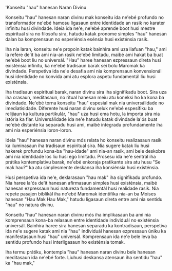 'Konseitu "hau" hanesan Naran Divinu

Konseitu "hau" hanesan naran divinu mak konseitu ida ne'ebé profundo no transformador ne'ebé hamosu ligasaun entre identidade an rasik no karater infinitu husi divindade. Ideia ida ne'e, ne'ebé aprende boot husi mestre espiritual sira no filosofu sira, hatudu katak pronome simples "hau" hanesan dalan ba komprensaun no esperiénsia esénsia husi existénsia rasik.

Iha nia laran, konseitu ne'e propoin katak bainhira ami uza liafuan "hau," ami la refere de'it ba ami nia-an rasik ne'ebé limitadu, maibé ami hakat ba buat ne'ebé boot liu no universál. "Hau" haree hanesan ezpressaun direta husi existénsia infinitu, ka ne'ebé tradisaun barak sei bolu Maromak ka divindade. Perspetiva ida ne'e desafia ami nia komprensaun konvensionál husi identidade no konvida ami atu esplora aspetu fundamentál liu husi existénsia.

Iha tradisaun espiritual barak, naran divinu sira iha signifikadu boot. Sira uza iha orasaun, meditasaun, no ritual hanesan meiu atu koneksi ho ka kona ba divindade. Ne'ebé torna konseitu "hau" espesial mak nia universálidade no imediatisidade. Diferente husi naran divinu seluk ne'ebé espesífiku ba relijiaun ka kultura partikulár, "hau" uza husi ema hotu, la importa sira nia istória ka fiar. Universálidade ida ne'e hatudu katak divindade la'ós buat ne'ebé distante ka separadu husi ami, maibé integradu profundamente iha ami nia esperiénsia loron-loron.

Ideia "hau" hanesan naran divinu mós relata ho konseitu realizasaun rasik ka iluminasaun iha tradisaun espiritual sira. Nia sugere katak liu husi hakerek profundu kona-ba "hau-idade" ami nia-an rasik, ami bele deskobre ami nia identidade los liu husi ego limitadu. Prosesu ida ne'e sentrál iha prátika kontemplativu barak, ne'ebé enkoraja pratikante sira atu husu "Se mak hau?" ka atu simplesmente deskansa iha konsiénsia husi existénsia.

Husi perspetiva ida ne'e, deklarasaun "hau mak" iha signifikadu profundo. Nia haree la'ós de'it hanesan afirmasaun simples husi existénsia, maibé hanesan ezpressaun husi natureza fundamentál husi realidade rasik. Nia repete pasajen biblikál iha ne'ebé Maromak identifika nia-an ba Moises hanesan "Hau Mak Hau Mak," hatudu ligasaun direta entre ami nia sentidu "hau" no natura divinu.

Konseitu "hau" hanesan naran divinu mós iha implikasaun ba ami nia komprensaun kona-ba relasaun entre identidade individuál no existénsia universál. Bainhira haree sira hanesan separadu ka kontradisaun, perspetiva ida ne'e sugere katak ami nia "hau" individuál hanesan ezpressaun úniku ka manifestasaun husi "hau" universál. Komprensaun ida ne'e bele leva ba sentidu profundo husi interligasaun ho existénsia tomak.

Iha termu prátiku, kontempla "hau" hanesan naran divinu bele hanesan meditasaun ida ne'ebé forte. Liuhusi deskansa atensaun iha sentidu "hau" ka "hau mak,"
